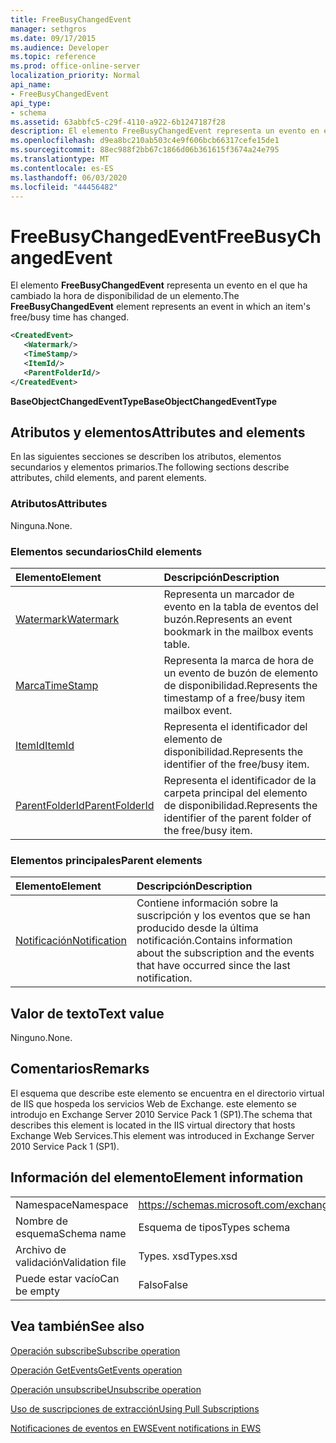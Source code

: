 ```yaml
---
title: FreeBusyChangedEvent
manager: sethgros
ms.date: 09/17/2015
ms.audience: Developer
ms.topic: reference
ms.prod: office-online-server
localization_priority: Normal
api_name:
- FreeBusyChangedEvent
api_type:
- schema
ms.assetid: 63abbfc5-c29f-4110-a922-6b1247187f28
description: El elemento FreeBusyChangedEvent representa un evento en el que ha cambiado la hora de disponibilidad de un elemento.
ms.openlocfilehash: d9ea8bc210ab503c4e9f606bcb66317cefe15de1
ms.sourcegitcommit: 88ec988f2bb67c1866d06b361615f3674a24e795
ms.translationtype: MT
ms.contentlocale: es-ES
ms.lasthandoff: 06/03/2020
ms.locfileid: "44456482"
---
```

# <a name="freebusychangedevent"></a><span data-ttu-id="f677e-103">FreeBusyChangedEvent</span><span class="sxs-lookup"><span data-stu-id="f677e-103">FreeBusyChangedEvent</span></span>

<span data-ttu-id="f677e-104">El elemento **FreeBusyChangedEvent** representa un evento en el que ha cambiado la hora de disponibilidad de un elemento.</span><span class="sxs-lookup"><span data-stu-id="f677e-104">The **FreeBusyChangedEvent** element represents an event in which an item's free/busy time has changed.</span></span> 
  
```xml
<CreatedEvent>
   <Watermark/>
   <TimeStamp/>
   <ItemId/>
   <ParentFolderId/>
</CreatedEvent>
```

 <span data-ttu-id="f677e-105">**BaseObjectChangedEventType**</span><span class="sxs-lookup"><span data-stu-id="f677e-105">**BaseObjectChangedEventType**</span></span>
## <a name="attributes-and-elements"></a><span data-ttu-id="f677e-106">Atributos y elementos</span><span class="sxs-lookup"><span data-stu-id="f677e-106">Attributes and elements</span></span>

<span data-ttu-id="f677e-107">En las siguientes secciones se describen los atributos, elementos secundarios y elementos primarios.</span><span class="sxs-lookup"><span data-stu-id="f677e-107">The following sections describe attributes, child elements, and parent elements.</span></span>
  
### <a name="attributes"></a><span data-ttu-id="f677e-108">Atributos</span><span class="sxs-lookup"><span data-stu-id="f677e-108">Attributes</span></span>

<span data-ttu-id="f677e-109">Ninguna.</span><span class="sxs-lookup"><span data-stu-id="f677e-109">None.</span></span>
  
### <a name="child-elements"></a><span data-ttu-id="f677e-110">Elementos secundarios</span><span class="sxs-lookup"><span data-stu-id="f677e-110">Child elements</span></span>

|<span data-ttu-id="f677e-111">**Elemento**</span><span class="sxs-lookup"><span data-stu-id="f677e-111">**Element**</span></span>|<span data-ttu-id="f677e-112">**Descripción**</span><span class="sxs-lookup"><span data-stu-id="f677e-112">**Description**</span></span>|
|:-----|:-----|
|[<span data-ttu-id="f677e-113">Watermark</span><span class="sxs-lookup"><span data-stu-id="f677e-113">Watermark</span></span>](watermark.md) <br/> |<span data-ttu-id="f677e-114">Representa un marcador de evento en la tabla de eventos del buzón.</span><span class="sxs-lookup"><span data-stu-id="f677e-114">Represents an event bookmark in the mailbox events table.</span></span>  <br/> |
|[<span data-ttu-id="f677e-115">Marca</span><span class="sxs-lookup"><span data-stu-id="f677e-115">TimeStamp</span></span>](timestamp.md) <br/> |<span data-ttu-id="f677e-116">Representa la marca de hora de un evento de buzón de elemento de disponibilidad.</span><span class="sxs-lookup"><span data-stu-id="f677e-116">Represents the timestamp of a free/busy item mailbox event.</span></span>  <br/> |
|[<span data-ttu-id="f677e-117">ItemId</span><span class="sxs-lookup"><span data-stu-id="f677e-117">ItemId</span></span>](itemid.md) <br/> |<span data-ttu-id="f677e-118">Representa el identificador del elemento de disponibilidad.</span><span class="sxs-lookup"><span data-stu-id="f677e-118">Represents the identifier of the free/busy item.</span></span>  <br/> |
|[<span data-ttu-id="f677e-119">ParentFolderId</span><span class="sxs-lookup"><span data-stu-id="f677e-119">ParentFolderId</span></span>](parentfolderid.md) <br/> |<span data-ttu-id="f677e-120">Representa el identificador de la carpeta principal del elemento de disponibilidad.</span><span class="sxs-lookup"><span data-stu-id="f677e-120">Represents the identifier of the parent folder of the free/busy item.</span></span>  <br/> |
   
### <a name="parent-elements"></a><span data-ttu-id="f677e-121">Elementos principales</span><span class="sxs-lookup"><span data-stu-id="f677e-121">Parent elements</span></span>

|<span data-ttu-id="f677e-122">**Elemento**</span><span class="sxs-lookup"><span data-stu-id="f677e-122">**Element**</span></span>|<span data-ttu-id="f677e-123">**Descripción**</span><span class="sxs-lookup"><span data-stu-id="f677e-123">**Description**</span></span>|
|:-----|:-----|
|[<span data-ttu-id="f677e-124">Notificación</span><span class="sxs-lookup"><span data-stu-id="f677e-124">Notification</span></span>](notification-ex15websvcsotherref.md) <br/> |<span data-ttu-id="f677e-125">Contiene información sobre la suscripción y los eventos que se han producido desde la última notificación.</span><span class="sxs-lookup"><span data-stu-id="f677e-125">Contains information about the subscription and the events that have occurred since the last notification.</span></span>  <br/> |
   
## <a name="text-value"></a><span data-ttu-id="f677e-126">Valor de texto</span><span class="sxs-lookup"><span data-stu-id="f677e-126">Text value</span></span>

<span data-ttu-id="f677e-127">Ninguno.</span><span class="sxs-lookup"><span data-stu-id="f677e-127">None.</span></span>
  
## <a name="remarks"></a><span data-ttu-id="f677e-128">Comentarios</span><span class="sxs-lookup"><span data-stu-id="f677e-128">Remarks</span></span>

<span data-ttu-id="f677e-129">El esquema que describe este elemento se encuentra en el directorio virtual de IIS que hospeda los servicios Web de Exchange. este elemento se introdujo en Exchange Server 2010 Service Pack 1 (SP1).</span><span class="sxs-lookup"><span data-stu-id="f677e-129">The schema that describes this element is located in the IIS virtual directory that hosts Exchange Web Services.This element was introduced in Exchange Server 2010 Service Pack 1 (SP1).</span></span>
  
## <a name="element-information"></a><span data-ttu-id="f677e-130">Información del elemento</span><span class="sxs-lookup"><span data-stu-id="f677e-130">Element information</span></span>

|||
|:-----|:-----|
|<span data-ttu-id="f677e-131">Namespace</span><span class="sxs-lookup"><span data-stu-id="f677e-131">Namespace</span></span>  <br/> |https://schemas.microsoft.com/exchange/services/2006/types  <br/> |
|<span data-ttu-id="f677e-132">Nombre de esquema</span><span class="sxs-lookup"><span data-stu-id="f677e-132">Schema name</span></span>  <br/> |<span data-ttu-id="f677e-133">Esquema de tipos</span><span class="sxs-lookup"><span data-stu-id="f677e-133">Types schema</span></span>  <br/> |
|<span data-ttu-id="f677e-134">Archivo de validación</span><span class="sxs-lookup"><span data-stu-id="f677e-134">Validation file</span></span>  <br/> |<span data-ttu-id="f677e-135">Types. xsd</span><span class="sxs-lookup"><span data-stu-id="f677e-135">Types.xsd</span></span>  <br/> |
|<span data-ttu-id="f677e-136">Puede estar vacío</span><span class="sxs-lookup"><span data-stu-id="f677e-136">Can be empty</span></span>  <br/> |<span data-ttu-id="f677e-137">Falso</span><span class="sxs-lookup"><span data-stu-id="f677e-137">False</span></span>  <br/> |
   
## <a name="see-also"></a><span data-ttu-id="f677e-138">Vea también</span><span class="sxs-lookup"><span data-stu-id="f677e-138">See also</span></span>



[<span data-ttu-id="f677e-139">Operación subscribe</span><span class="sxs-lookup"><span data-stu-id="f677e-139">Subscribe operation</span></span>](subscribe-operation.md)
  
[<span data-ttu-id="f677e-140">Operación GetEvents</span><span class="sxs-lookup"><span data-stu-id="f677e-140">GetEvents operation</span></span>](getevents-operation.md)
  
[<span data-ttu-id="f677e-141">Operación unsubscribe</span><span class="sxs-lookup"><span data-stu-id="f677e-141">Unsubscribe operation</span></span>](unsubscribe-operation.md)


[<span data-ttu-id="f677e-142">Uso de suscripciones de extracción</span><span class="sxs-lookup"><span data-stu-id="f677e-142">Using Pull Subscriptions</span></span>](https://msdn.microsoft.com/library/f956bc0e-2b25-4613-966b-54c65456897c%28Office.15%29.aspx)
  
[<span data-ttu-id="f677e-143">Notificaciones de eventos en EWS</span><span class="sxs-lookup"><span data-stu-id="f677e-143">Event notifications in EWS</span></span>](https://msdn.microsoft.com/library/4fd4b351-d35c-4ccc-9ed9-878932ab9d50%28Office.15%29.aspx)

